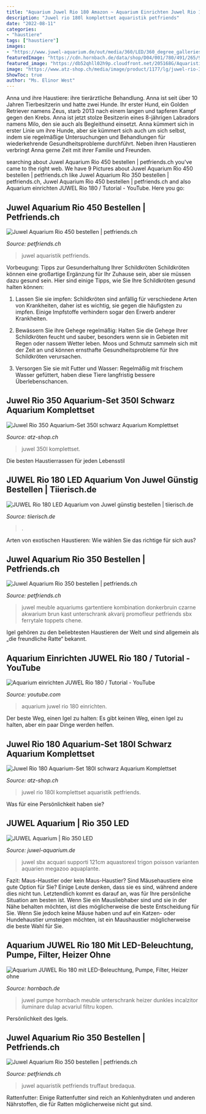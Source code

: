 ```yaml
---
title: "Aquarium Juwel Rio 180 Amazon ~ Aquarium Einrichten Juwel Rio 180 / Tutorial"
description: "Juwel rio 180l komplettset aquaristik petfriends"
date: "2022-08-11"
categories:
- "haustiere"
tags: ["haustiere"]
images:
- "https://www.juwel-aquarium.de/out/media/360/LED/360_degree_galleries/rio_line/rio_300_white/rio300weiss-small-01.jpg"
featuredImage: "https://cdn.hornbach.de/data/shop/D04/001/780/491/265/994/DV_8_6271367_08_4c_CZ_20171107185543.jpg"
featured_image: "https://db52qhll02h9p.cloudfront.net/205168G/Aquaristik/Bilder/Juwel-Aquarium-Rio-450.jpg"
image: "https://www.atz-shop.ch/media/image/product/1177/lg/juwel-rio-350-aquarium-set-350l-schwarz-aquarium-komplettset-7350~2.jpg"
ShowToc: true
author: "Ms. Elinor West"
---
```



Anna und ihre Haustiere: ihre tierärztliche Behandlung.
Anna ist seit über 10 Jahren Tierbesitzerin und hatte zwei Hunde. Ihr erster Hund, ein Golden Retriever namens Zeus, starb 2013 nach einem langen und tapferen Kampf gegen den Krebs. Anna ist jetzt stolze Besitzerin eines 8-jährigen Labradors namens Milo, den sie auch als Begleithund einsetzt. Anna kümmert sich in erster Linie um ihre Hunde, aber sie kümmert sich auch um sich selbst, indem sie regelmäßige Untersuchungen und Behandlungen für wiederkehrende Gesundheitsprobleme durchführt. Neben ihren Haustieren verbringt Anna gerne Zeit mit ihrer Familie und Freunden.

	

		
searching about Juwel Aquarium Rio 450 bestellen | petfriends.ch you've came to the right web. We have 9 Pictures about Juwel Aquarium Rio 450 bestellen | petfriends.ch like Juwel Aquarium Rio 350 bestellen | petfriends.ch, Juwel Aquarium Rio 450 bestellen | petfriends.ch and also Aquarium einrichten JUWEL Rio 180 / Tutorial - YouTube. Here you go:
		
    
## Juwel Aquarium Rio 450 Bestellen | Petfriends.ch

<img loading=lazy src="https://db52qhll02h9p.cloudfront.net/205168G/Aquaristik/Bilder/Juwel-Aquarium-Rio-450.jpg" onerror="this.onerror=null;this.src='https://tse4.mm.bing.net/th?id=OIP.yRFufyds-hIorgDAbVBwjwHaHa&amp;pid=15.1';" alt="Juwel Aquarium Rio 450 bestellen | petfriends.ch">

_Source: petfriends.ch_

>juwel aquaristik petfriends. 

	

Vorbeugung: Tipps zur Gesunderhaltung Ihrer Schildkröten
Schildkröten können eine großartige Ergänzung für Ihr Zuhause sein, aber sie müssen dazu gesund sein. Hier sind einige Tipps, wie Sie Ihre Schildkröten gesund halten können:
1. Lassen Sie sie impfen: Schildkröten sind anfällig für verschiedene Arten von Krankheiten, daher ist es wichtig, sie gegen die häufigsten zu impfen. Einige Impfstoffe verhindern sogar den Erwerb anderer Krankheiten.

2. Bewässern Sie ihre Gehege regelmäßig: Halten Sie die Gehege Ihrer Schildkröten feucht und sauber, besonders wenn sie in Gebieten mit Regen oder nassem Wetter leben. Moos und Schmutz sammeln sich mit der Zeit an und können ernsthafte Gesundheitsprobleme für Ihre Schildkröten verursachen.

3. Versorgen Sie sie mit Futter und Wasser: Regelmäßig mit frischem Wasser gefüttert, haben diese Tiere langfristig bessere Überlebenschancen.

    
## Juwel Rio 350 Aquarium-Set 350l Schwarz Aquarium Komplettset

<img loading=lazy src="https://www.atz-shop.ch/media/image/product/1177/lg/juwel-rio-350-aquarium-set-350l-schwarz-aquarium-komplettset-7350~2.jpg" onerror="this.onerror=null;this.src='https://tse4.mm.bing.net/th?id=OIP.ZJBjiXb7W8DxhLBj81MpbAHaEq&amp;pid=15.1';" alt="Juwel Rio 350 Aquarium-Set 350l schwarz Aquarium Komplettset">

_Source: atz-shop.ch_

>juwel 350l komplettset. 

	

Die besten Haustierrassen für jeden Lebensstil

    
## JUWEL Rio 180 LED Aquarium Von Juwel Günstig Bestellen | Tiierisch.de

<img loading=lazy src="https://d1aev0esfa35jt.cloudfront.net/large/j/juwel-rio-180-led-aquarium-1562251756.jpg" onerror="this.onerror=null;this.src='https://tse1.mm.bing.net/th?id=OIP.r3ehT7HxWO8uhKHiVw2LHAHaHa&amp;pid=15.1';" alt="JUWEL Rio 180 LED Aquarium von Juwel günstig bestellen | tiierisch.de">

_Source: tiierisch.de_

>. 

	

Arten von exotischen Haustieren: Wie wählen Sie das richtige für sich aus?

    
## Juwel Aquarium Rio 350 Bestellen | Petfriends.ch

<img loading=lazy src="https://static.petfriends.ch/205164G/Aquaristik/Bilder/Juwel-Aquarium-Rio-350.jpg" onerror="this.onerror=null;this.src='https://tse4.mm.bing.net/th?id=OIP.YDCMztA4-cYXWInlvw3tkAHaHa&amp;pid=15.1';" alt="Juwel Aquarium Rio 350 bestellen | petfriends.ch">

_Source: petfriends.ch_

>juwel meuble aquariums gartentiere kombination donkerbruin czarne akwarium brun kast unterschrank akvarij promofleur petfriends sbx ferrytale toppets chene. 

	

Igel gehören zu den beliebtesten Haustieren der Welt und sind allgemein als „die freundliche Ratte“ bekannt.

    
## Aquarium Einrichten JUWEL Rio 180 / Tutorial - YouTube

<img loading=lazy src="https://i.ytimg.com/vi/rD4EpxqgqxY/maxresdefault.jpg" onerror="this.onerror=null;this.src='https://tse2.mm.bing.net/th?id=OIP.eYZSFFBY4pbiWMP4V-sNJgHaEK&amp;pid=15.1';" alt="Aquarium einrichten JUWEL Rio 180 / Tutorial - YouTube">

_Source: youtube.com_

>aquarium juwel rio 180 einrichten. 

	

Der beste Weg, einen Igel zu halten: Es gibt keinen Weg, einen Igel zu halten, aber ein paar Dinge werden helfen.

    
## Juwel Rio 180 Aquarium-Set 180l Schwarz Aquarium Komplettset

<img loading=lazy src="https://www.atz-shop.ch/media/image/product/1161/lg/juwel-rio-180-aquarium-set-180l-schwarz-aquarium-komplettset-4350.jpg" onerror="this.onerror=null;this.src='https://tse4.mm.bing.net/th?id=OIP.DOSMAdPp46BTHZ8Ugitb7gHaED&amp;pid=15.1';" alt="Juwel Rio 180 Aquarium-Set 180l schwarz Aquarium Komplettset">

_Source: atz-shop.ch_

>juwel rio 180l komplettset aquaristik petfriends. 

	

Was für eine Persönlichkeit haben sie?

    
## JUWEL Aquarium | Rio 350 LED

<img loading=lazy src="https://www.juwel-aquarium.de/out/media/360/LED/360_degree_galleries/rio_line/rio_300_white/rio300weiss-small-01.jpg" onerror="this.onerror=null;this.src='https://tse4.mm.bing.net/th?id=OIP.VE6RLCPa-b8PN5Xigck_bwHaHa&amp;pid=15.1';" alt="JUWEL Aquarium | Rio 350 LED">

_Source: juwel-aquarium.de_

>juwel sbx acquari supporti 121cm aquastorexl trigon poisson varianten aquarien megazoo aquaplante. 

	

Fazit: Maus-Haustier oder kein Maus-Haustier?
Sind Mäusehaustiere eine gute Option für Sie? Einige Leute denken, dass sie es sind, während andere dies nicht tun. Letztendlich kommt es darauf an, was für Ihre persönliche Situation am besten ist. Wenn Sie ein Mausliebhaber sind und sie in der Nähe behalten möchten, ist dies möglicherweise die beste Entscheidung für Sie. Wenn Sie jedoch keine Mäuse haben und auf ein Katzen- oder Hundehaustier umsteigen möchten, ist ein Maushaustier möglicherweise die beste Wahl für Sie.

    
## Aquarium JUWEL Rio 180 Mit LED-Beleuchtung, Pumpe, Filter, Heizer Ohne

<img loading=lazy src="https://cdn.hornbach.de/data/shop/D04/001/780/491/265/994/DV_8_6271367_08_4c_CZ_20171107185543.jpg" onerror="this.onerror=null;this.src='https://tse4.mm.bing.net/th?id=OIP.0kc3xWUWRmPG84pj8m_-4gHaF7&amp;pid=15.1';" alt="Aquarium JUWEL Rio 180 mit LED-Beleuchtung, Pumpe, Filter, Heizer ohne">

_Source: hornbach.de_

>juwel pumpe hornbach meuble unterschrank heizer dunkles incalzitor iluminare dulap acvariul filtru kopen. 

	

Persönlichkeit des Igels.

    
## Juwel Aquarium Rio 350 Bestellen | Petfriends.ch

<img loading=lazy src="https://static.petfriends.ch/205164/Aquaristik/Bilder/Juwel-Aquarium-Rio-350-schwarz.jpg" onerror="this.onerror=null;this.src='https://tse4.mm.bing.net/th?id=OIP.fg2QQb4CpikAZdX-6WkFoQHaHa&amp;pid=15.1';" alt="Juwel Aquarium Rio 350 bestellen | petfriends.ch">

_Source: petfriends.ch_

>juwel aquaristik petfriends truffaut bredaqua. 

	

Rattenfutter: Einige Rattenfutter sind reich an Kohlenhydraten und anderen Nährstoffen, die für Ratten möglicherweise nicht gut sind.

